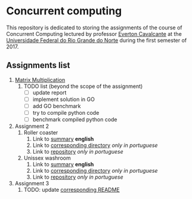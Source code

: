 # Concurrent computing

This repository is dedicated to storing the assignments of the course of Concurrent Computing lectured by professor [Everton Cavalcante](http://www.dimap.ufrn.br/~everton/?lang=en) at the [Universidade Federal do Rio Grande do Norte](http://www.ufrn.br/) during the first semester of 2017.

## Assignments list
1. [Matrix Multiplication](MatrixMultiplication/)
	1. TODO list (beyond the scope of the assignment)
		- [ ] update report
		- [ ] implement solution in GO
		- [ ] add GO benchmark
	    - [ ] try to compile python code
	    - [ ] benchmark compiled python code
2. Assignment 2
	1. Roller coaster
		1. Link to [summary](RollerCoaster/) **english**
		2. Link to [corresponding directory](https://github.com/rodrigondec/prog-conc_Sincronizacao/tree/master/montanha_russa) *only in portuguese*
		3. Link to [repository](https://github.com/rodrigondec/prog-conc_Sincronizacao/) *only in portuguese*
	2. Unissex washroom
		1. Link to [summary](UnissexWashroom/) **english**
		2. Link to [corresponding directory](https://github.com/rodrigondec/prog-conc_Sincronizacao/tree/master/banheiro_unissex) *only in portuguese*
		3. Link to [repository](https://github.com/rodrigondec/prog-conc_Sincronizacao/) *only in portuguese*
3. Assignment 3
	1. TODO: update [corresponding README](ServerSimulator/)